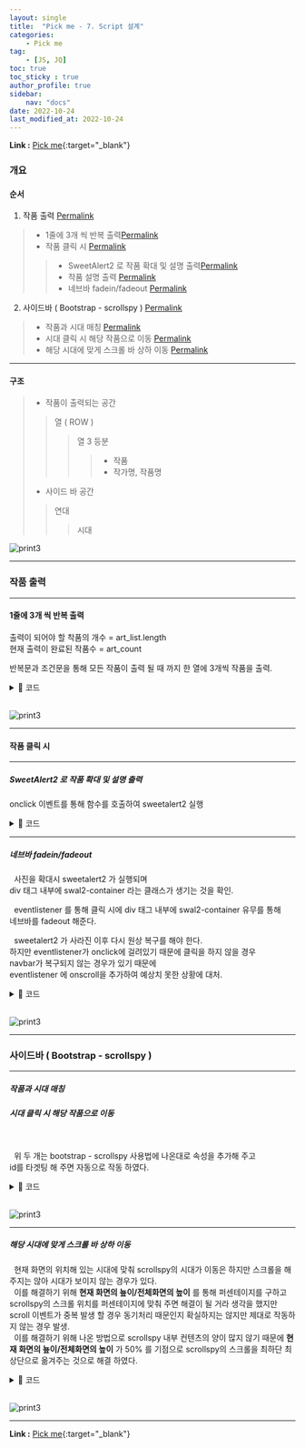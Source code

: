 ```yaml
---
layout: single
title:  "Pick me - 7. Script 설계"
categories: 
    - Pick me
tag: 
    - [JS, JQ]
toc: true
toc_sticky : true
author_profile: true
sidebar:
    nav: "docs"
date: 2022-10-24
last_modified_at: 2022-10-24
---
```


**Link :** [Pick me](http://118.67.130.161:8000/ "Pick me"){:target="_blank"}  

### 개요
#### 순서

1. 작품 출력 <a class="header-link" href="#작품-출력" title="Permalink"><span class="sr-only">Permalink</span><i class="fas fa-link"></i></a>
> - 1줄에 3개 씩 반복 출력<a class="header-link" href="#1줄에-3개-씩-반복-출력" title="Permalink"><span class="sr-only">Permalink</span><i class="fas fa-link"></i></a>
> - 작품 클릭 시 <a class="header-link" href="#작품-클릭-시" title="Permalink"><span class="sr-only">Permalink</span><i class="fas fa-link"></i></a>
>> - SweetAlert2 로 작품 확대 및 설명 출력<a class="header-link" href="#sweetalert2-로-작품-확대-및-설명-출력" title="Permalink"><span class="sr-only">Permalink</span><i class="fas fa-link"></i></a>  
>> - 작품 설명 출력 <a class="header-link" href="#작품-설명-출력" title="Permalink"><span class="sr-only">Permalink</span><i class="fas fa-link"></i></a> 
>> - 네브바 fadein/fadeout <a class="header-link" href="#네브바-fadeinfadeout" title="Permalink"><span class="sr-only">Permalink</span><i class="fas fa-link"></i></a>
2. 사이드바 ( Bootstrap - scrollspy ) <a class="header-link" href="#사이드바--bootstrap---scrollspy-" title="Permalink"><span class="sr-only">Permalink</span><i class="fas fa-link"></i></a>
> - 작품과 시대 매칭 <a class="header-link" href="#작품과-시대-매칭" title="Permalink"><span class="sr-only">Permalink</span><i class="fas fa-link"></i></a>
> - 시대 클릭 시 해당 작품으로 이동 <a class="header-link" href="#시대-클릭 시-해당-작품으로-이동" title="Permalink"><span class="sr-only">Permalink</span><i class="fas fa-link"></i></a>
> - 해당 시대에 맞게 스크롤 바 상하 이동 <a class="header-link" href="#해당-시대에-맞게-스크롤-바-상하-이동" title="Permalink"><span class="sr-only">Permalink</span><i class="fas fa-link"></i></a>

---

#### 구조
> - 작품이 출력되는 공간  
>> 열 ( ROW )  
>>> 열 3 등분  
>>>> - 작품  
>>>> - 작가명, 작품명
>
> - 사이드 바 공간  
>> 연대  
>>> 시대  

![print3](/videos/frame.gif)

---

### 작품 출력


---

#### 1줄에 3개 씩 반복 출력

출력이 되어야 할 착품의 개수 = art_list.length  
현재 출력이 완료된 작품수 = art_count

반복문과 조건문을 통해 모든 작품이 출력 될 때 까지
한 열에 3개씩 작품을 출력.


<details markdown="1">
  <summary>📝 코드</summary>

``` js
<% while (art_count <= art_list.length) { %>

    # 작품 3개를 담을 row <div> 생성

    <% for(var three=0; three<3; three++, art_count++) { %>
        <% if(art_count >= art_list.length) { %>
            <% break; %>
        <% } %>

        # row 1/3 크기의 <div> 생성  
            # 작품 <div> 와 작가, 작가명 <div>  

    <% } %>
<% } %>
```
</details>

<br>

![print3](/videos/div3.gif)

---

#### 작품 클릭 시

---

##### SweetAlert2 로 작품 확대 및 설명 출력

onclick 이벤트를 통해 함수를 호출하여 sweetalert2 실행

<details markdown="1">
  <summary>📝 코드</summary>

``` js
function sweet_alert(get_pic_src) {
    desc_title = decodeURI(get_pic_src.src.split('/').reverse()[0]).split('.')[0];
    art_title = desc_title.replace(/_/g, " ").replace(/-/g, " - ");

    Swal.fire({
        imageUrl: get_pic_src.src,
        html: "<b>" + art_title + "</b>" + "<br><br>" + art_desc[desc_title]
    })
}
```

</details>

---

##### 네브바 fadein/fadeout  

&nbsp; 사진을 확대시 sweetalert2 가 실행되며  
div 태그 내부에 swal2-container 라는 클래스가 생기는 것을 확인.  

&nbsp; eventlistener 를 통해 클릭 시에 div 태그 내부에 swal2-container 유무를 통해  
네브바를 fadeout 해준다.

&nbsp; sweetalert2 가 사라진 이후 다시 원상 복구를 해야 한다.  
하지만 eventlistener가 onclick에 걸려있기 때문에 클릭을 하지 않을 경우   
navbar가 복구되지 않는 경우가 있기 때문에  
eventlistener 에 onscroll을 추가하여 예상치 못한 상황에 대처.

<details markdown="1">
  <summary>📝 코드</summary>

``` js
document.addEventListener('click', nav_fade);
document.addEventListener('scroll', nav_fade);

function nav_fade(){
    if($("div").hasClass("swal2-container")){
        $("#navbar").fadeOut(500);
    }else{
        $("#navbar").fadeIn(500);
    }
}
```
</details>

<br/>

![print3](/videos/sweetalert2.gif)

---

### 사이드바 ( Bootstrap - scrollspy )

---

##### 작품과 시대 매칭
##### 시대 클릭 시 해당 작품으로 이동

<br/>

&nbsp; 위 두 개는 bootstrap - scrollspy 사용법에 나온대로 속성을 추가해 주고  
id를 타겟팅 해 주면 자동으로 작동 하였다.

<details markdown="1">
  <summary>📝 코드</summary>

``` js
// 작품이 출력되는 div 
// scrollspy 의 타겟으로 설정
<div class="col-8 col-lg-10" id="img_container" data-bs-spy="scroll" data-bs-target="#navbar-example3" data-bs-offset="0" tabindex="0">

----------------------------------------

// scrolspy 출력 부분
<div class="col-4 col-lg-2" id="scrollspy_container" >

// scrollspy 부분의 설정된 타겟을 id에 입력
    <nav id="navbar-example3" class="navbar navbar-light bg-light flex-column align-items-stretch p-3">
        <nav class="nav nav-pills flex-column">


            // 연대 출력 하는 반복문 ( 고대, 중세, 근세, ... )
            // id를 통해 해당 연대과 매칭
            <%for(var i=0; i< artbox_data[0].length; i++) { %>
                <% var first_id="#" + artbox_data[0][i] %>
                <a class="nav-link a_tag" href= <%= first_id %> > <%= artbox_data[0][i] %> </a>
                <nav class="nav nav-pills flex-column">
                    <% var big_title = artbox_data[1][i]%>

                    // 시대 출력하는 반복문 ( 르네상스, 바로크, ... )
                    // id를 통해 해당 시대와 매칭
                    <%for(var mini_title in big_title) { %>
                        <% var second_id="#" + mini_title %>
                        <a class="nav-link ms-3 my-1 a_tag" href= <%=  second_id %> > <%= mini_title %> </a>
                    <% } %>
                </nav>
            <% } %>
        </nav>
    </nav>
</div>
```
</details>

<br/>

![print3](/videos/scrollspy1.gif)

---

##### 해당 시대에 맞게 스크롤 바 상하 이동

&nbsp; 현재 화면의 위치해 있는 시대에 맞춰 scrollspy의 시대가 이동은 하지만 스크롤을 해주지는 않아 시대가 보이지 않는 경우가 있다.  
&nbsp; 이를 해결하기 위해 **현재 화면의 눂이/전체화면의 높이** 를 통해 퍼센테이지를 구하고 scrollspy의 스크롤 위치를 퍼센테이지에 맞춰 주면 해결이 될 거라 생각을 했지만 scroll 이벤트가 중복 발생 할 경우 동기처리 때문인지 확실하지는 않지만 제대로 작동하지 않는 경우 발생.  
&nbsp; 이를 해결하기 위해 나온 방법으로 scrollspy 내부 컨텐츠의 양이 많지 않기 때문에 **현재 화면의 눂이/전체화면의 높이** 가 50% 를 기점으로 scrollspy의 스크롤을 최하단 최상단으로 옮겨주는 것으로 해결 하였다.

<details markdown="1">
  <summary>📝 코드</summary>

``` js
window.addEventListener("scroll", (event) => {
    var current_height = this.scrollY;
    var total_height = $("html").height();
    var current_height_percent = scrollY/total_height;

    if (current_height_percent < 0.5)
    {
        check_scrollbar = 0;
    }else{
        check_scrollbar = 1;
    }

    if (check_scrollbar != save_result){
        setTimeout(function() {
            if (check_scrollbar == 0){
                $("#navbar-example3").scrollTop(0);
                save_result = 0;
            }else{
                $("#navbar-example3").scrollTop(1000);
                save_result = 1;
            }
        }, 700);
    }
});
```
</details>

<br/>

![print3](/videos/scrollspy2.gif)

---

**Link :** [Pick me](http://118.67.130.161:8000/ "Pick me"){:target="_blank"}  